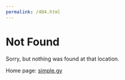```yaml
---
permalink: /404.html
---
```


# Not Found

Sorry, but nothing was found at that location.

Home page: [simple.gy](https://simple.gy)